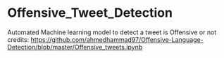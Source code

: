 # Offensive_Tweet_Detection
Automated Machine learning model to detect a tweet is Offensive or not
credits: https://github.com/ahmedhammad97/Offensive-Language-Detection/blob/master/Offensive_tweets.ipynb
